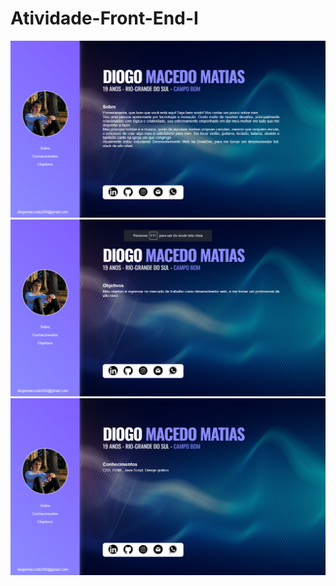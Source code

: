 # Atividade-Front-End-I
<img src="./images/preview_2.png" alt="minha_foto" />
<img src="./images/preview_1.png" alt="minha_foto" />
<img src="./images/preview_3.png" alt="minha_foto" />
